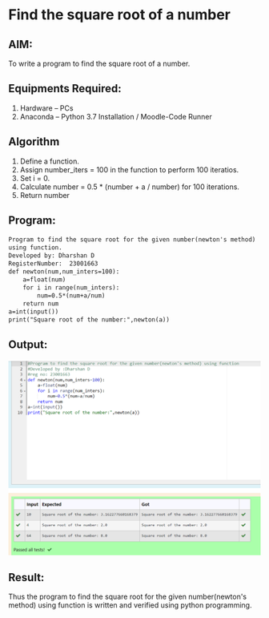 # Find the square root of a number

## AIM:
To write a program to find the square root of a number.

## Equipments Required:
1. Hardware – PCs
2. Anaconda – Python 3.7 Installation / Moodle-Code Runner

## Algorithm
1. Define a function.
2. Assign number_iters = 100 in the function to perform 100 iteratios.
3. Set i = 0.
4. Calculate  number = 0.5 * (number + a / number) for 100 iterations.
5. Return number

## Program:
```
Program to find the square root for the given number(newton's method) using function.
Developed by: Dharshan D
RegisterNumber:  23001663
def newton(num,num_inters=100):
    a=float(num)
    for i in range(num_inters):
        num=0.5*(num+a/num)
    return num
a=int(input())
print("Square root of the number:",newton(a))
```

## Output:
![gcd of two number](/output.png)


## Result:
Thus the program to find the square root for the given number(newton's method) using function is written and verified using python programming.
